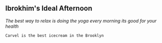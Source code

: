 ## Ibrokhim's Ideal Afternoon

 _The best way to relax is doing the yoga every morning its good for your health_

```Carvel is the best icecream in the Brooklyn```
